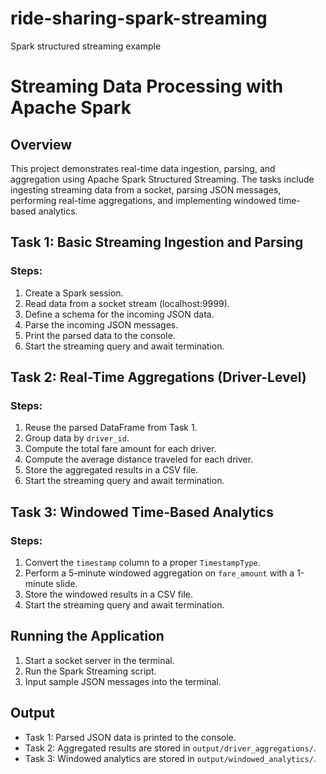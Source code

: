 # ride-sharing-spark-streaming
Spark structured streaming example
# Streaming Data Processing with Apache Spark

## Overview
This project demonstrates real-time data ingestion, parsing, and aggregation using Apache Spark Structured Streaming. The tasks include ingesting streaming data from a socket, parsing JSON messages, performing real-time aggregations, and implementing windowed time-based analytics.



## Task 1: Basic Streaming Ingestion and Parsing
### Steps:
1. Create a Spark session.
2. Read data from a socket stream (localhost:9999).
3. Define a schema for the incoming JSON data.
4. Parse the incoming JSON messages.
5. Print the parsed data to the console.
6. Start the streaming query and await termination.

## Task 2: Real-Time Aggregations (Driver-Level)
### Steps:
1. Reuse the parsed DataFrame from Task 1.
2. Group data by `driver_id`.
3. Compute the total fare amount for each driver.
4. Compute the average distance traveled for each driver.
5. Store the aggregated results in a CSV file.
6. Start the streaming query and await termination.

## Task 3: Windowed Time-Based Analytics
### Steps:
1. Convert the `timestamp` column to a proper `TimestampType`.
2. Perform a 5-minute windowed aggregation on `fare_amount` with a 1-minute slide.
3. Store the windowed results in a CSV file.
4. Start the streaming query and await termination.

## Running the Application
1. Start a socket server in the terminal.
2. Run the Spark Streaming script.
3. Input sample JSON messages into the terminal.

## Output
- Task 1: Parsed JSON data is printed to the console.
- Task 2: Aggregated results are stored in `output/driver_aggregations/`.
- Task 3: Windowed analytics are stored in `output/windowed_analytics/`.

